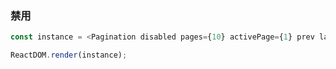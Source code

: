 ### 禁用

<!--start-code-->

```js
const instance = <Pagination disabled pages={10} activePage={1} prev last next first />;

ReactDOM.render(instance);
```

<!--end-code-->
